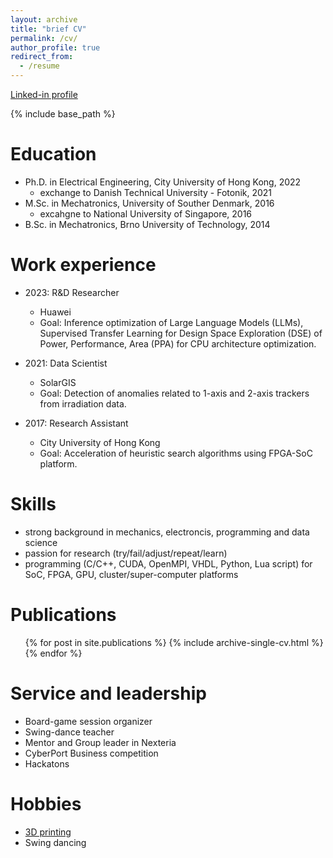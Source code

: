 ```yaml
---
layout: archive
title: "brief CV"
permalink: /cv/
author_profile: true
redirect_from:
  - /resume
---
```

[Linked-in profile](https://www.linkedin.com/in/martin-garaj/)

{% include base_path %}

Education
======
* Ph.D. in Electrical Engineering, City University of Hong Kong, 2022
  * exchange to Danish Technical University - Fotonik, 2021
* M.Sc. in Mechatronics, University of Souther Denmark, 2016
  * excahgne to National University of Singapore, 2016
* B.Sc. in Mechatronics, Brno University of Technology, 2014


Work experience
======
* 2023: R&D Researcher
  * Huawei
  * Goal: Inference optimization of Large Language Models (LLMs), Supervised Transfer Learning for Design Space
Exploration (DSE) of Power, Performance, Area (PPA) for CPU architecture optimization.

* 2021: Data Scientist
  * SolarGIS
  * Goal: Detection of anomalies related to 1-axis and 2-axis trackers from irradiation data.

* 2017: Research Assistant
  * City University of Hong Kong
  * Goal: Acceleration of heuristic search algorithms using FPGA-SoC platform.


Skills
======
* strong background in mechanics, electroncis, programming and data science
* passion for research (try/fail/adjust/repeat/learn)
* programming (C/C++, CUDA, OpenMPI, VHDL, Python, Lua script) for SoC, FPGA, GPU, cluster/super-computer platforms


Publications
======
  <ul>{% for post in site.publications %}
    {% include archive-single-cv.html %}
  {% endfor %}</ul>


Service and leadership
======
* Board-game session organizer
* Swing-dance teacher
* Mentor and Group leader in Nexteria
* CyberPort Business competition
* Hackatons


Hobbies
======
* [3D printing](https://martin-garaj.github.io/posts/2024/10/05/hobby/)
* Swing dancing